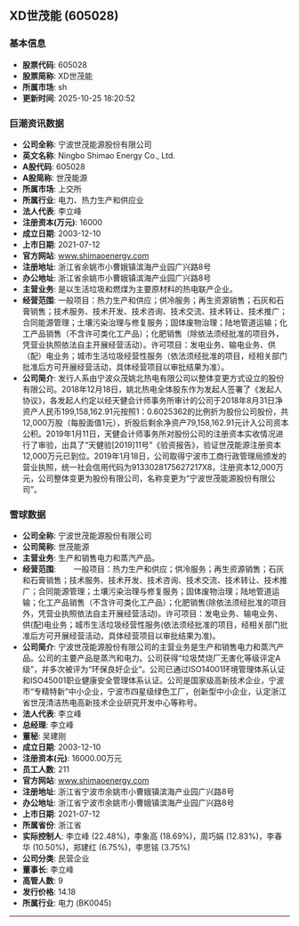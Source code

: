 ## XD世茂能 (605028)

### 基本信息

- **股票代码**: 605028
- **股票简称**: XD世茂能
- **所属市场**: sh
- **更新时间**: 2025-10-25 18:20:52

### 巨潮资讯数据

- **公司全称**: 宁波世茂能源股份有限公司
- **英文名称**: Ningbo Shimao Energy Co., Ltd.
- **A股代码**: 605028
- **A股简称**: 世茂能源
- **所属市场**: 上交所
- **所属行业**: 电力、热力生产和供应业
- **法人代表**: 李立峰
- **注册资本(万元)**: 16000
- **成立日期**: 2003-12-10
- **上市日期**: 2021-07-12
- **官方网站**: www.shimaoenergy.com
- **注册地址**: 浙江省余姚市小曹娥镇滨海产业园广兴路8号
- **办公地址**: 浙江省余姚市小曹娥镇滨海产业园广兴路8号
- **主营业务**: 是以生活垃圾和燃煤为主要原材料的热电联产企业。
- **经营范围**: 一般项目：热力生产和供应；供冷服务；再生资源销售；石灰和石膏销售；技术服务、技术开发、技术咨询、技术交流、技术转让、技术推广；合同能源管理；土壤污染治理与修复服务；固体废物治理；陆地管道运输；化工产品销售（不含许可类化工产品）；化肥销售（除依法须经批准的项目外，凭营业执照依法自主开展经营活动）。许可项目：发电业务、输电业务、供（配）电业务；城市生活垃圾经营性服务（依法须经批准的项目，经相关部门批准后方可开展经营活动，具体经营项目以审批结果为准）。
- **公司简介**: 发行人系由宁波众茂姚北热电有限公司以整体变更方式设立的股份有限公司。2018年12月18日，姚北热电全体股东作为发起人签署了《发起人协议》，各发起人约定以经天健会计师事务所审计的公司于2018年8月31日净资产人民币199,158,162.91元按照1：0.6025362的比例折为股份公司股份，共12,000万股（每股面值1元），折股后剩余净资产79,158,162.91元计入公司资本公积。2019年1月11日，天健会计师事务所对股份公司的注册资本实收情况进行了审验，出具了“天健验[2019]11号”《验资报告》，验证世茂能源注册资本12,000万元已到位。2019年1月18日，公司取得宁波市工商行政管理局颁发的营业执照，统一社会信用代码为9133028175627217X8，注册资本12,000万元，公司整体变更为股份有限公司，名称变更为“宁波世茂能源股份有限公司”。

### 雪球数据

- **公司全称**: 宁波世茂能源股份有限公司
- **公司简称**: 世茂能源
- **主营业务**: 生产和销售电力和蒸汽产品。
- **经营范围**: 　　一般项目：热力生产和供应；供冷服务；再生资源销售；石灰和石膏销售；技术服务、技术开发、技术咨询、技术交流、技术转让、技术推广；合同能源管理；土壤污染治理与修复服务；固体废物治理；陆地管道运输；化工产品销售（不含许可类化工产品）；化肥销售(除依法须经批准的项目外，凭营业执照依法自主开展经营活动)。许可项目：发电业务、输电业务、供(配)电业务；城市生活垃圾经营性服务(依法须经批准的项目，经相关部门批准后方可开展经营活动，具体经营项目以审批结果为准)。
- **公司简介**: 宁波世茂能源股份有限公司的主营业务是生产和销售电力和蒸汽产品。公司的主要产品是蒸汽和电力。公司获得“垃圾焚烧厂无害化等级评定A级”，并多次被评为“环保良好企业”。公司已通过ISO14001环境管理体系认证和ISO45001职业健康安全管理体系认证。公司是国家级高新技术企业，宁波市“专精特新”中小企业，宁波市四星级绿色工厂，创新型中小企业，认定浙江省世茂清洁热电高新技术企业研究开发中心等称号。
- **法人代表**: 李立峰
- **总经理**: 李立峰
- **董秘**: 吴建刚
- **成立日期**: 2003-12-10
- **注册资本(元)**: 16000.00万元
- **员工人数**: 211
- **官方网站**: www.shimaoenergy.com
- **注册地址**: 浙江省宁波市余姚市小曹娥镇滨海产业园广兴路8号
- **办公地址**: 浙江省宁波市余姚市小曹娥镇滨海产业园广兴路8号
- **上市日期**: 2021-07-12
- **所属省份**: 浙江省
- **实际控制人**: 李立峰 (22.48%)，李象高 (18.69%)，周巧娟 (12.83%)，李春华 (10.50%)，郑建红 (6.75%)，李思铭 (3.75%)
- **公司分类**: 民营企业
- **董事长**: 李立峰
- **高管人数**: 9
- **发行价格**: 14.18
- **所属行业**: 电力 (BK0045)

---